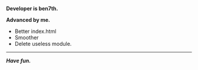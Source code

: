 **Developer is ben7th.**

**Advanced by me.**
- Better index.html
- Smoother
- Delete useless module.
---
***Have fun.***
